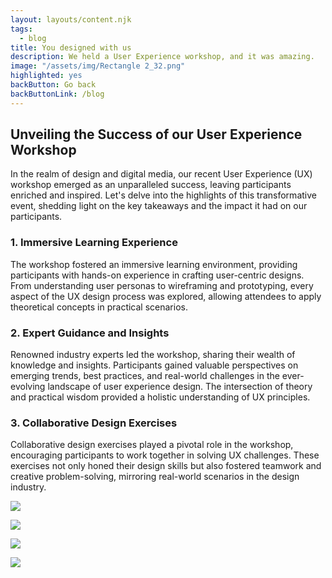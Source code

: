 ```yaml
---
layout: layouts/content.njk
tags:
  - blog
title: You designed with us
description: We held a User Experience workshop, and it was amazing.
image: "/assets/img/Rectangle 2_32.png"
highlighted: yes
backButton: Go back
backButtonLink: /blog
---
```


## Unveiling the Success of our User Experience Workshop

In the realm of design and digital media, our recent User Experience (UX) workshop emerged as an unparalleled success, leaving participants enriched and inspired. Let's delve into the highlights of this transformative event, shedding light on the key takeaways and the impact it had on our participants.

### 1. Immersive Learning Experience

The workshop fostered an immersive learning environment, providing participants with hands-on experience in crafting user-centric designs. From understanding user personas to wireframing and prototyping, every aspect of the UX design process was explored, allowing attendees to apply theoretical concepts in practical scenarios.

### 2. Expert Guidance and Insights

Renowned industry experts led the workshop, sharing their wealth of knowledge and insights. Participants gained valuable perspectives on emerging trends, best practices, and real-world challenges in the ever-evolving landscape of user experience design. The intersection of theory and practical wisdom provided a holistic understanding of UX principles.

### 3. Collaborative Design Exercises

Collaborative design exercises played a pivotal role in the workshop, encouraging participants to work together in solving UX challenges. These exercises not only honed their design skills but also fostered teamwork and creative problem-solving, mirroring real-world scenarios in the design industry.

![](/assets/img/Rectangle3_2.png)

![](/assets/img/Rectangle4.png)

![](/assets/img/Rectangle5.png)

![](/assets/img/Rectangle6.png)

